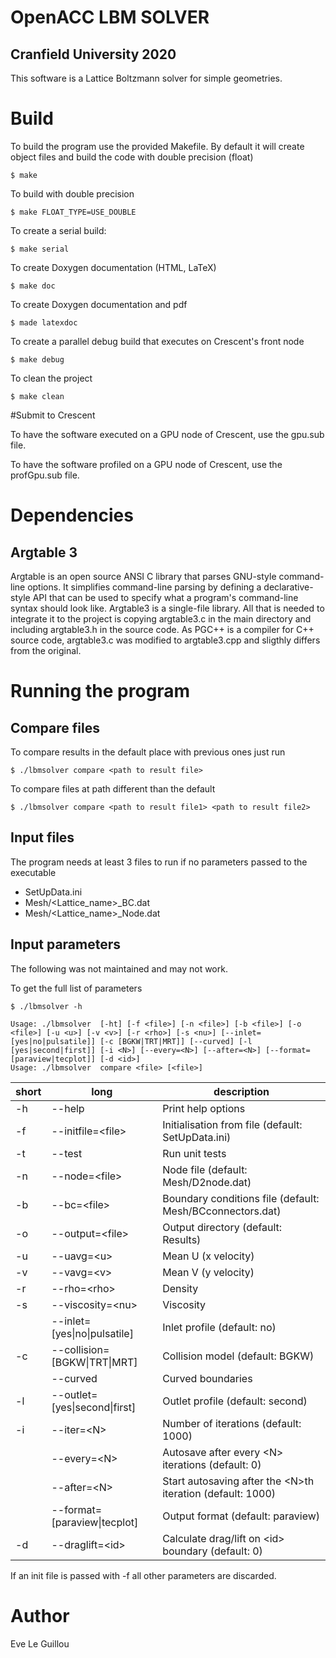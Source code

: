 # OpenACC LBM SOLVER
## Cranfield University 2020
This software is a Lattice Boltzmann solver for simple geometries.

# Build
To build the program use the provided Makefile. By default it will create object files and build the code with double precision (float)

    $ make

To build with double precision

    $ make FLOAT_TYPE=USE_DOUBLE

To create a serial build:

    $ make serial

To create Doxygen documentation (HTML, LaTeX)

    $ make doc

To create Doxygen documentation and pdf

    $ made latexdoc

To create a parallel debug build that executes on Crescent's front node

    $ make debug

To clean the project

    $ make clean

#Submit to Crescent

To have the software executed on a GPU node of Crescent, use the gpu.sub file.

To have the software profiled on a GPU node of Crescent, use the profGpu.sub file.

# Dependencies
## Argtable 3
Argtable is an open source ANSI C library that parses GNU-style command-line options. It simplifies command-line parsing by defining a declarative-style API that can be used to specify what a program's command-line syntax should look like. Argtable3 is a single-file library. All that is needed to integrate it to the project is copying argtable3.c in the main directory and including argtable3.h in the source code. As PGC++ is a compiler for C++ source code, argtable3.c was modified to argtable3.cpp and sligthly differs from the original.

# Running the program 

## Compare files
To compare results in the default place with previous ones just run

    $ ./lbmsolver compare <path to result file>

To compare files at path different than the default

    $ ./lbmsolver compare <path to result file1> <path to result file2>

## Input files
The program needs at least 3 files to run if no parameters passed to the executable
 * SetUpData.ini
 * Mesh/<Lattice_name>_BC.dat
 * Mesh/<Lattice_name>_Node.dat

## Input parameters
The following was not maintained and may not work.

To get the full list of parameters

    $ ./lbmsolver -h

    Usage: ./lbmsolver  [-ht] [-f <file>] [-n <file>] [-b <file>] [-o <file>] [-u <u>] [-v <v>] [-r <rho>] [-s <nu>] [--inlet=[yes|no|pulsatile]] [-c [BGKW|TRT|MRT]] [--curved] [-l [yes|second|first]] [-i <N>] [--every=<N>] [--after=<N>] [--format=[paraview|tecplot]] [-d <id>]
    Usage: ./lbmsolver  compare <file> [<file>]

| short | long                          | description                                                 |
|-------|-------------------------------|-------------------------------------------------------------|
| -h    | --help                        | Print help options                                          |
| -f    | --initfile=\<file\>           | Initialisation from file (default: SetUpData.ini)           |
| -t    | --test                        | Run unit tests                                              |
| -n    | --node=\<file\>               | Node file (default: Mesh/D2node.dat)                        |
| -b    | --bc=\<file\>                 | Boundary conditions file (default: Mesh/BCconnectors.dat)   |
| -o    | --output=\<file\>             | Output directory (default: Results)                         |
| -u    | --uavg=\<u\>                  | Mean U (x velocity)                                         |
| -v    | --vavg=\<v\>                  | Mean V (y velocity)                                         |
| -r    | --rho=\<rho\>                 | Density                                                     |
| -s    | --viscosity=\<nu\>            | Viscosity                                                   |
|       | --inlet=[yes\|no\|pulsatile]  | Inlet profile (default: no)                                 |
| -c    | --collision=[BGKW\|TRT\|MRT]  | Collision model (default: BGKW)                             |
|       | --curved                      | Curved boundaries                                           |
| -l    | --outlet=[yes\|second\|first] | Outlet profile (default: second)                            |
| -i    | --iter=\<N\>                  | Number of iterations (default: 1000)                        |
|       | --every=\<N\>                 | Autosave after every \<N\> iterations (default: 0)          |
|       | --after=\<N\>                 | Start autosaving after the \<N\>th iteration (default: 1000)|
|       | --format=[paraview\|tecplot]  | Output format (default: paraview)                           |
| -d    | --draglift=\<id\>             | Calculate drag/lift on \<id\> boundary (default: 0)         |

If an init file is passed with -f all other parameters are discarded.

# Author

Eve Le Guillou
